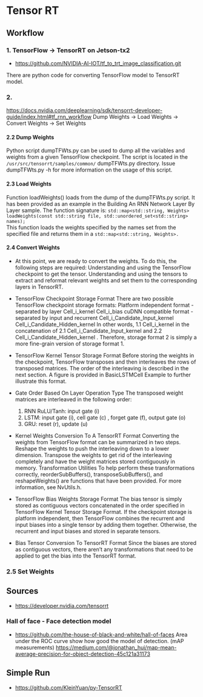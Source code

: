 # Tensor RT


## Workflow
 
### 1. TensorFlow -> TensorRT on Jetson-tx2
- https://github.com/NVIDIA-AI-IOT/tf_to_trt_image_classification.git

There are python code for converting TensorFlow model to TensorRT model. 

### 2. 
https://docs.nvidia.com/deeplearning/sdk/tensorrt-developer-guide/index.html#tf_rnn_workflow
Dump Weights -> Load Weights -> Convert Weights -> Set Weights

#### 2.2 Dump Weights
Python script dumpTFWts.py can be used to dump all the variables and weights from a given TensorFlow checkpoint. The script is located in the `/usr/src/tensorrt/samples/common/` dumpTFWts.py directory. Issue dumpTFWts.py -h for more information on the usage of this script.

#### 2.3  Load Weights
Function loadWeights() loads from the dump of the dumpTFWts.py script. It has been provided as an example in the Building An RNN Network Layer By Layer sample. The function signature is:
 `std::map<std::string, Weights> loadWeights(const std::string file, std::unordered_set<std::string> names);` <br>
This function loads the weights specified by the names set from the specified file and returns them in a `std::map<std::string, Weights>.` 

#### 2.4 Convert Weights
- At this point, we are ready to convert the weights. To do this, the following steps are required:
Understanding and using the TensorFlow checkpoint to get the tensor.
Understanding and using the tensors to extract and reformat relevant weights and set them to the corresponding layers in TensorRT.
- TensorFlow Checkpoint Storage Format
There are two possible TensorFlow checkpoint storage formats:
Platform independent format - separated by layer
Cell_i_kernel <Weights>
Cell_i_bias <Weights>
cuDNN compatible format - separated by input and recurrent
Cell_i_Candidate_Input_kernel <Weights>
Cell_i_Candidate_Hidden_kernel <Weights>
In other words, 1.1 Cell_i_kernel <Weights> in the concatenation of 2.1 Cell_i_Candidate_Input_kernel <Weights> and 2.2 Cell_i_Candidate_Hidden_kernel <Weights>. Therefore, storage format 2 is simply a more fine-grain version of storage format 1.

- TensorFlow Kernel Tensor Storage Format
Before storing the weights in the checkpoint, TensorFlow transposes and then interleaves the rows of transposed matrices. The order of the interleaving is described in the next section. A figure is provided in BasicLSTMCell Example to further illustrate this format.

- Gate Order Based On Layer Operation Type The transposed weight matrices are interleaved in the following order:
    1. RNN RuLU/Tanh: input gate (i)
    2. LSTM: input gate (i), cell gate (c) , forget gate (f), output gate (o)
    3. GRU: reset (r), update (u)
- Kernel Weights Conversion To A TensorRT Format
Converting the weights from TensorFlow format can be summarized in two steps.
Reshape the weights to push the interleaving down to a lower dimension.
Transpose the weights to get rid of the interleaving completely and have the weight matrices stored contiguously in memory.
Transformation Utilities To help perform these transformations correctly, reorderSubBuffers(), transposeSubBuffers(), and reshapeWeights() are functions that have been provided. For more information, see NvUtils.h.

- TensorFlow Bias Weights Storage Format
The bias tensor is simply stored as contiguous vectors concatenated in the order specified in TensorFlow Kernel Tensor Storage Format. If the checkpoint storage is platform independent, then TensorFlow combines the recurrent and input biases into a single tensor by adding them together. Otherwise, the recurrent and input biases and stored in separate tensors.

- Bias Tensor Conversion To TensorRT Format
Since the biases are stored as contiguous vectors, there aren’t any transformations that need to be applied to get the bias into the TensorRT format.

### 2.5 Set Weights

## Sources
- https://developer.nvidia.com/tensorrt

### Hall of face - Face detection model
- https://github.com/the-house-of-black-and-white/hall-of-faces
Area under the ROC curve show how good the model of detection.
(mAP measurements) https://medium.com/@jonathan_hui/map-mean-average-precision-for-object-detection-45c121a31173

## Simple Run
- https://github.com/KleinYuan/py-TensorRT
